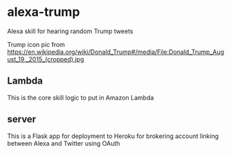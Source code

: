 # alexa-trump
Alexa skill for hearing random Trump tweets

Trump icon pic from https://en.wikipedia.org/wiki/Donald_Trump#/media/File:Donald_Trump_August_19,_2015_(cropped).jpg

## Lambda
This is the core skill logic to put in Amazon Lambda

## server
This is a Flask app for deployment to Heroku for brokering account linking
between Alexa and Twitter using OAuth
